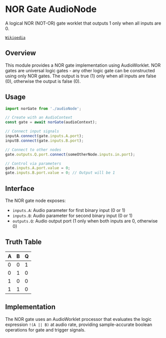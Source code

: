 # NOR Gate AudioNode

A logical NOR (NOT-OR) gate worklet that outputs 1 only when all inputs are 0.

[`Wikipedia`](https://en.wikipedia.org/wiki/NOR_gate) 

## Overview

This module provides a NOR gate implementation using AudioWorklet. NOR gates are universal logic gates - any other logic gate can be constructed using only NOR gates. The output is true (1) only when all inputs are false (0), otherwise the output is false (0).

## Usage

```typescript
import norGate from './audioNode';

// Create with an AudioContext
const gate = await norGate(audioContext);

// Connect input signals
inputA.connect(gate.inputs.A.port);
inputB.connect(gate.inputs.B.port);

// Connect to other nodes
gate.outputs.Q.port.connect(someOtherNode.inputs.in.port);

// Control via parameters
gate.inputs.A.port.value = 0;
gate.inputs.B.port.value = 0; // Output will be 1
```

## Interface

The NOR gate node exposes:

- `inputs.A`: Audio parameter for first binary input (0 or 1)
- `inputs.B`: Audio parameter for second binary input (0 or 1)
- `outputs.Q`: Audio output port (1 only when both inputs are 0, otherwise 0)

## Truth Table

| A | B | Q |
|---|---|---|
| 0 | 0 | 1 |
| 0 | 1 | 0 |
| 1 | 0 | 0 |
| 1 | 1 | 0 |

## Implementation

The NOR gate uses an AudioWorklet processor that evaluates the logic expression `!(A || B)` at audio rate, providing sample-accurate boolean operations for gate and trigger signals.
